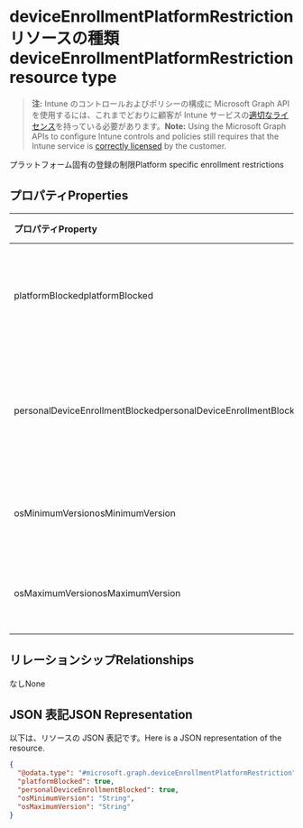 # <a name="deviceenrollmentplatformrestriction-resource-type"></a><span data-ttu-id="71de7-101">deviceEnrollmentPlatformRestriction リソースの種類</span><span class="sxs-lookup"><span data-stu-id="71de7-101">deviceEnrollmentPlatformRestriction resource type</span></span>

> <span data-ttu-id="71de7-102">**注:** Intune のコントロールおよびポリシーの構成に Microsoft Graph API を使用するには、これまでどおりに顧客が Intune サービスの[適切なライセンス](https://go.microsoft.com/fwlink/?linkid=839381)を持っている必要があります。</span><span class="sxs-lookup"><span data-stu-id="71de7-102">**Note:** Using the Microsoft Graph APIs to configure Intune controls and policies still requires that the Intune service is [correctly licensed](https://go.microsoft.com/fwlink/?linkid=839381) by the customer.</span></span>

<span data-ttu-id="71de7-103">プラットフォーム固有の登録の制限</span><span class="sxs-lookup"><span data-stu-id="71de7-103">Platform specific enrollment restrictions</span></span>
## <a name="properties"></a><span data-ttu-id="71de7-104">プロパティ</span><span class="sxs-lookup"><span data-stu-id="71de7-104">Properties</span></span>
|<span data-ttu-id="71de7-105">プロパティ</span><span class="sxs-lookup"><span data-stu-id="71de7-105">Property</span></span>|<span data-ttu-id="71de7-106">型</span><span class="sxs-lookup"><span data-stu-id="71de7-106">Type</span></span>|<span data-ttu-id="71de7-107">説明</span><span class="sxs-lookup"><span data-stu-id="71de7-107">Description</span></span>|
|:---|:---|:---|
|<span data-ttu-id="71de7-108">platformBlocked</span><span class="sxs-lookup"><span data-stu-id="71de7-108">platformBlocked</span></span>|<span data-ttu-id="71de7-109">ブール型 (Boolean)</span><span class="sxs-lookup"><span data-stu-id="71de7-109">Boolean</span></span>|<span data-ttu-id="71de7-110">登録で対象プラットフォームをブロックします</span><span class="sxs-lookup"><span data-stu-id="71de7-110">Block the platform from enrolling</span></span>|
|<span data-ttu-id="71de7-111">personalDeviceEnrollmentBlocked</span><span class="sxs-lookup"><span data-stu-id="71de7-111">personalDeviceEnrollmentBlocked</span></span>|<span data-ttu-id="71de7-112">ブール型 (Boolean)</span><span class="sxs-lookup"><span data-stu-id="71de7-112">Boolean</span></span>|<span data-ttu-id="71de7-113">個人所有のデバイスの登録をブロックします</span><span class="sxs-lookup"><span data-stu-id="71de7-113">Block personally owned devices from enrolling</span></span>|
|<span data-ttu-id="71de7-114">osMinimumVersion</span><span class="sxs-lookup"><span data-stu-id="71de7-114">osMinimumVersion</span></span>|<span data-ttu-id="71de7-115">文字列型 (String)</span><span class="sxs-lookup"><span data-stu-id="71de7-115">String</span></span>|<span data-ttu-id="71de7-116">サポートされる最小 OS バージョン</span><span class="sxs-lookup"><span data-stu-id="71de7-116">Min OS version supported</span></span>|
|<span data-ttu-id="71de7-117">osMaximumVersion</span><span class="sxs-lookup"><span data-stu-id="71de7-117">osMaximumVersion</span></span>|<span data-ttu-id="71de7-118">文字列型 (String)</span><span class="sxs-lookup"><span data-stu-id="71de7-118">String</span></span>|<span data-ttu-id="71de7-119">サポートされる最大 OS バージョン</span><span class="sxs-lookup"><span data-stu-id="71de7-119">Max OS version supported</span></span>|

## <a name="relationships"></a><span data-ttu-id="71de7-120">リレーションシップ</span><span class="sxs-lookup"><span data-stu-id="71de7-120">Relationships</span></span>
<span data-ttu-id="71de7-121">なし</span><span class="sxs-lookup"><span data-stu-id="71de7-121">None</span></span>
## <a name="json-representation"></a><span data-ttu-id="71de7-122">JSON 表記</span><span class="sxs-lookup"><span data-stu-id="71de7-122">JSON Representation</span></span>
<span data-ttu-id="71de7-123">以下は、リソースの JSON 表記です。</span><span class="sxs-lookup"><span data-stu-id="71de7-123">Here is a JSON representation of the resource.</span></span>
<!--{
  "blockType": "resource",
  "@odata.type": "microsoft.graph.deviceEnrollmentPlatformRestriction"
}-->
``` json
{
  "@odata.type": "#microsoft.graph.deviceEnrollmentPlatformRestriction",
  "platformBlocked": true,
  "personalDeviceEnrollmentBlocked": true,
  "osMinimumVersion": "String",
  "osMaximumVersion": "String"
}
```








